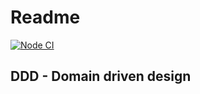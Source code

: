 # Readme

[![Node CI](https://github.com/devlegacy/ts-clean-architecture/actions/workflows/nodejs.yml/badge.svg)](https://github.com/devlegacy/ts-clean-architecture/actions/workflows/nodejs.yml)

## DDD - Domain driven design
